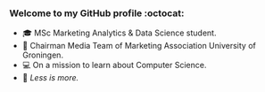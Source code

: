 ### Welcome to my GitHub profile :octocat: 

* :mortar_board: MSc Marketing Analytics & Data Science student.
* :movie_camera: Chairman Media Team of Marketing Association University of Groningen.
* :computer: On a mission to learn about Computer Science. 
* :key: _Less is more._
